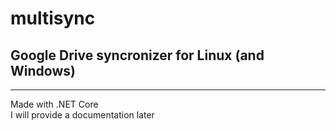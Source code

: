 # multisync
## Google Drive syncronizer for Linux (and Windows)
<hr>
Made with .NET Core<br>
I will provide a documentation later
